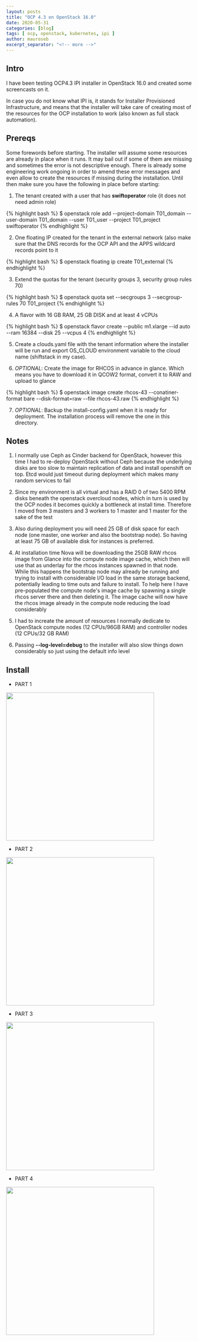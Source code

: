 ```yaml
---
layout: posts
title: "OCP 4.3 on OpenStack 16.0"
date: 2020-05-31
categories: [blog]
tags: [ ocp, openstack, kubernetes, ipi ]
author: mauroseb
excerpt_separator: "<!-- more -->"
---
```


## Intro

I have been testing OCP4.3 IPI installer in OpenStack 16.0 and created some screencasts on it.

In case you do not know what IPI is, it stands for Installer Provisioned Infrastructure, and means that the installer will take care of creating most
of the resources for the OCP installation to work (also known as full stack automation).


## Prereqs

Some forewords before starting.
The installer will assume some resources are already in place when it runs. It may bail out if some of them are missing and sometimes the error is not descriptive enough.
There is already some engineering work ongoing in order to amend these error messages and even allow to create the resources if missing during the installation.
Until then make sure you have the following in place before starting:

1. The tenant created with a user that has __swiftoperator__ role (it does not need admin role)
  
  {% highlight bash %}
  $ openstack role add --project-domain T01_domain --user-domain T01_domain --user T01_user --project T01_project     swiftoperator
  {% endhighlight %}

2. One floating IP created for the tenant in the external network (also make sure that the DNS records for the OCP API and the APPS wildcard records point to it
  
  {% highlight bash %}
  $ openstack floating ip create T01_external
  {% endhighlight %}

3. Extend the quotas for the tenant (security groups 3, security group rules 70)
   
  {% highlight bash %}
  $ openstack quota set --secgroups 3 --secgroup-rules 70 T01_project
  {% endhighlight %}

4. A flavor with 16 GB RAM, 25 GB DISK and at least 4 vCPUs
  
  {% highlight bash %}
  $ openstack flavor create --public m1.xlarge --id auto --ram 16384 --disk 25 --vcpus 4
  {% endhighlight %}

5. Create a clouds.yaml file with the tenant information where the installer will be run and export OS_CLOUD environment variable to the cloud name (shiftstack in my case).

6. _OPTIONAL_: Create the image for RHCOS in advance in glance. Which means you have to download it in QCOW2 format, convert it to RAW and upload to glance
  
  {% highlight bash %}
  $ openstack image create rhcos-43 --conatiner-format bare --disk-format=raw --file  rhcos-43.raw
  {% endhighlight %}

7. _OPTIONAL_: Backup the install-config.yaml when it is ready for deployment. The installation process will remove the one in this directory.



## Notes

1. I normally use Ceph as Cinder backend for OpenStack, however this time I had to re-deploy OpenStack without Ceph because the underlying disks are too slow to maintain replication of data and install openshift on top. Etcd would just timeout during deployment which makes many random services to fail

2. Since my environment is all virtual and has a RAID 0 of two 5400 RPM disks beneath the openstack overcloud nodes, which in turn is used by the OCP nodes it becomes quickly a bottleneck at install time. Therefore I moved from 3 masters and 3 workers to 1 master and 1 master for the sake of the test

3. Also during deployment you will need 25 GB of disk space for each node (one master, one worker and also the bootstrap node). So having at least 75 GB of available disk for instances is preferred.

4. At installation time Nova will be downloading the 25GB RAW rhcos image from Glance into the compute node image cache, which then will use that as underlay for the rhcos instances spawned in that node. While this happens the bootstrap node may already be running and trying to install with considerable I/O load in the same storage backend, potentially leading to time outs and failure to install. To help here I have pre-populated the compute node's image cache by spawning a single rhcos server there and then deleting it. The image cache will now have the rhcos image already in the compute node reducing the load considerably

5. I had to increate the amount of resources I normally dedicate to OpenStack compute nodes (12 CPUs/96GB RAM) and controller nodes (12 CPUs/32 GB RAM)

6. Passing __--log-level=debug__ to the installer will also slow things down considerably so just using the default info level


## Install

  - PART 1 <br/>
  
  
<a href="https://asciinema.org/a/UKMV4e28IVgfbUbvSf7EKCr8O?speed=2&theme=tango"><img src="https://asciinema.org/a/UKMV4e28IVgfbUbvSf7EKCr8O.png" width="400"/></a>


  - PART 2 <br/>
  
  
<a href="https://asciinema.org/a/2v7MlzyREfsU4S00mLHFe5vjP?speed=2&theme=tango"><img src="https://asciinema.org/a/2v7MlzyREfsU4S00mLHFe5vjP.png" width="400"/></a>


  - PART 3 <br/>
  
  
<a href="https://asciinema.org/a/2W7lnuvonF31lR5WLWCwTmadO?speed=2&theme=tango"><img src="https://asciinema.org/a/2W7lnuvonF31lR5WLWCwTmadO.png" width="400"/></a>


  - PART 4 <br/>
  
  
<a href="https://asciinema.org/a/xxZX3jzXqPIMhy7k9F822oQHn?speed=2&theme=tango"><img src="https://asciinema.org/a/xxZX3jzXqPIMhy7k9F822oQHn.png" width="400"/></a>
